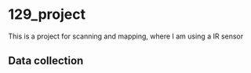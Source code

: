 # 129_project
This is a project for scanning and mapping, where I am using a IR sensor
## Data collection

